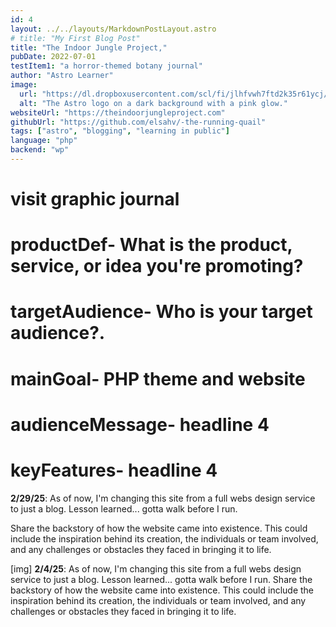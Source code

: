 ```yaml
---
id: 4
layout: ../../layouts/MarkdownPostLayout.astro
# title: "My First Blog Post"
title: "The Indoor Jungle Project,"
pubDate: 2022-07-01
testItem1: "a horror-themed botany journal"
author: "Astro Learner"
image:
  url: "https://dl.dropboxusercontent.com/scl/fi/jlhfvwh7ftd2k35r61ycj/plants5.jpg?rlkey=1arbo741cwzyyzx1t6vtvfjmm&st=1uo0cmjn&dl=0"
  alt: "The Astro logo on a dark background with a pink glow."
websiteUrl: "https://theindoorjungleproject.com"
githubUrl: "https://github.com/elsahv/-the-running-quail"
tags: ["astro", "blogging", "learning in public"]
language: "php"
backend: "wp"
---
```


# visit graphic journal

# **productDef-** What is the product, service, or idea you're promoting?

# **targetAudience-** Who is your target audience?.

# **mainGoal-** PHP theme and website

# **audienceMessage-** headline 4

# **keyFeatures-** headline 4

**2/29/25**: As of now, I'm changing this site from a full webs design service to just a blog. Lesson learned... gotta walk before I run.

Share the backstory of how the website came into existence. This could include the inspiration behind its creation, the individuals or team involved, and any challenges or obstacles they faced in bringing it to life.

[img]
**2/4/25**: As of now, I'm changing this site from a full webs design service to just a blog. Lesson learned... gotta walk before I run.
Share the backstory of how the website came into existence. This could include the inspiration behind its creation, the individuals or team involved, and any challenges or obstacles they faced in bringing it to life.
